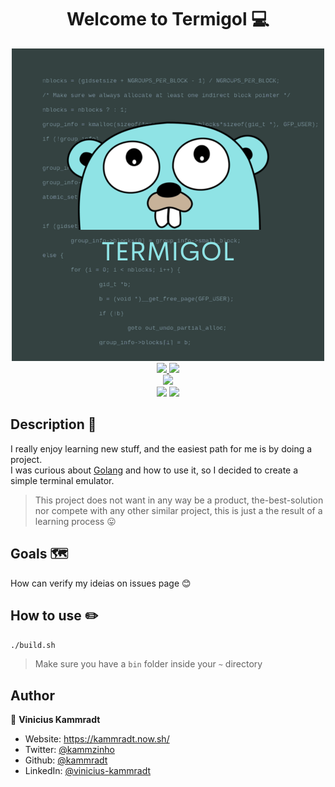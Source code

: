 
<h1 align="center">Welcome to Termigol 💻</h1>  
  
<div align="center">  
    <img src="images/Termigol.png" alt="The go Gopher"  width=500">  
</div>   

<div align="center">
    <a href="https://github.com/kammradt/termigol/stargazers">
        <img src="https://img.shields.io/github/stars/kammradt/termigol.svg?style=for-the-badge" />
    </a>
    <a href="https://github.com/kammradt/termigol/issues">
        <img src="https://img.shields.io/github/issues/kammradt/termigol.svg?style=for-the-badge" />
    </a>
</div>

<div align="center">
  <img src="https://forthebadge.com/images/badges/you-didnt-ask-for-this.svg" />
</div>

<div align="center">
    <img src="https://forthebadge.com/images/badges/built-with-love.svg" />

  <a href="https://golang.org/">
    <img src="https://forthebadge.com/images/badges/made-with-go.svg" />
  </a>
</div>
    

## Description 📝  
  
I really enjoy learning new stuff, and the easiest path for me is by doing a project.    
I was curious about [Golang](https://golang.org/) and how to use it, so I decided to create a simple terminal emulator.    
> This project does not want in any way be a product, the-best-solution nor compete with any other similar project, this is just a the result of a learning process :stuck_out_tongue:  
  
  
## Goals 🗺️   
  
How can verify my ideias on issues page  :blush:  

## How to use :pencil2:  
  
`./build.sh`

> Make sure you have a `bin` folder inside your `~` directory  
  
## Author  
  
👤 **Vinicius Kammradt**  
  
* Website: https://kammradt.now.sh/  
* Twitter: [@kammzinho](https://twitter.com/kammzinho)  
* Github: [@kammradt](https://github.com/kammradt)  
* LinkedIn: [@vinicius-kammradt](https://linkedin.com/in/vinicius-kammradt)
